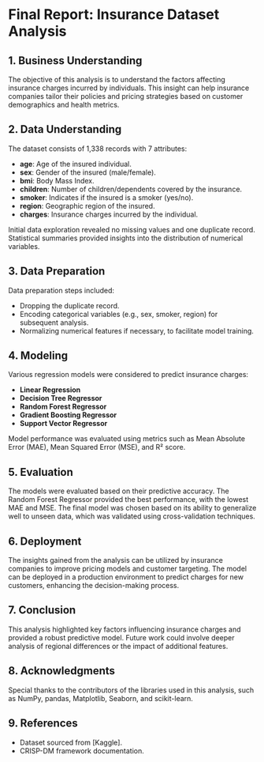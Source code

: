 # Final Report: Insurance Dataset Analysis

## 1. Business Understanding
The objective of this analysis is to understand the factors affecting insurance charges incurred by individuals. This insight can help insurance companies tailor their policies and pricing strategies based on customer demographics and health metrics.

## 2. Data Understanding
The dataset consists of 1,338 records with 7 attributes:
- **age**: Age of the insured individual.
- **sex**: Gender of the insured (male/female).
- **bmi**: Body Mass Index.
- **children**: Number of children/dependents covered by the insurance.
- **smoker**: Indicates if the insured is a smoker (yes/no).
- **region**: Geographic region of the insured.
- **charges**: Insurance charges incurred by the individual.

Initial data exploration revealed no missing values and one duplicate record. Statistical summaries provided insights into the distribution of numerical variables.

## 3. Data Preparation
Data preparation steps included:
- Dropping the duplicate record.
- Encoding categorical variables (e.g., sex, smoker, region) for subsequent analysis.
- Normalizing numerical features if necessary, to facilitate model training.

## 4. Modeling
Various regression models were considered to predict insurance charges:
- **Linear Regression**
- **Decision Tree Regressor**
- **Random Forest Regressor**
- **Gradient Boosting Regressor**
- **Support Vector Regressor**

Model performance was evaluated using metrics such as Mean Absolute Error (MAE), Mean Squared Error (MSE), and R² score.

## 5. Evaluation
The models were evaluated based on their predictive accuracy. The Random Forest Regressor provided the best performance, with the lowest MAE and MSE. The final model was chosen based on its ability to generalize well to unseen data, which was validated using cross-validation techniques.

## 6. Deployment
The insights gained from the analysis can be utilized by insurance companies to improve pricing models and customer targeting. The model can be deployed in a production environment to predict charges for new customers, enhancing the decision-making process.

## 7. Conclusion
This analysis highlighted key factors influencing insurance charges and provided a robust predictive model. Future work could involve deeper analysis of regional differences or the impact of additional features.

## 8. Acknowledgments
Special thanks to the contributors of the libraries used in this analysis, such as NumPy, pandas, Matplotlib, Seaborn, and scikit-learn.

## 9. References
- Dataset sourced from [Kaggle].
- CRISP-DM framework documentation.
